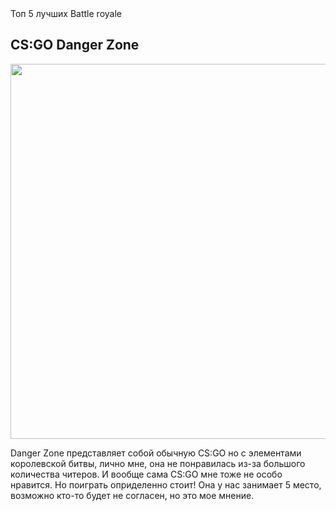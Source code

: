 <html>
  <head>
    <tittle>Топ 5 лучших Battle royale</tittle>
    </head>
    <body> 
      <H2>
        CS:GO Danger Zone
        </H2>
      <img src= "https://img.redbull.com/images/c_crop,x_0,y_0,h_800,w_1200/c_fill,w_1500,h_1000/q_auto,f_auto/redbullcom/2018/12/12/c968cfaa-fb3b-409c-8874-27bf25620323/cs-danger-zone" height="600px" weight="800px">
     <p>
       Danger Zone представляет собой обычную CS:GO но с элементами королевской битвы, лично мне, она не понравилась из-за большого количества читеров. И вообще сама CS:GO мне тоже не особо нравится. Но поиграть оприделенно стоит! Она у нас занимает 5 место, возможно кто-то будет не согласен, но это мое мнение.
       </p>
      </body>
    
  </html>
